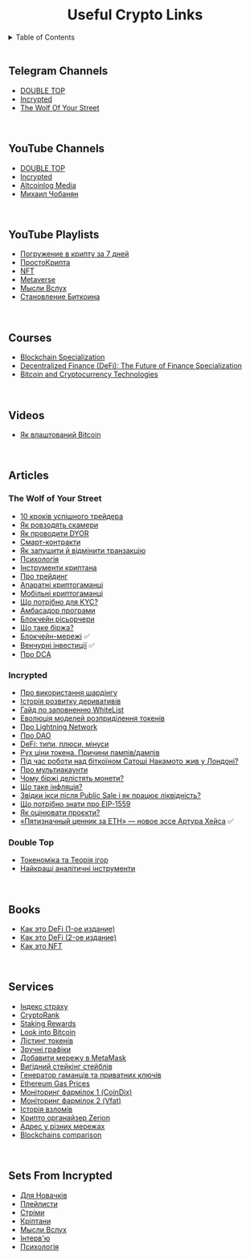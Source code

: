 <h1 align="center">Useful Crypto Links</h1>


<!-- TABLE OF CONTENTS -->
<details>
  <summary>Table of Contents</summary>
  <br />
  <ol>
    <li><a href="#telegram-channels">Telegram Channels</a></li>
    <li><a href="#youtube-channels">YouTube Channels</a></li>
    <li><a href="#youtube-playlists">YouTube Playlists</a></li>
    <li><a href="#courses">Courses</a></li>
    <li><a href="#videos">Videos</a></li>
    <li><a href="#articles">Articles</a></li>
    <li><a href="#books">Books</a></li>
    <li><a href="#services">Services</a></li>
    <li><a href="#sets-from-incrypted">Sets From Incrypted</a></li>
  </ol>
</details>

</br>


## Telegram Channels
* [DOUBLE TOP](https://t.me/doubletop)
* [Incrypted](https://t.me/incrypted)
* [The Wolf Of Your Street](https://t.me/TheWolfOfYourStreet)

</br>

## YouTube Channels
* [DOUBLE TOP](https://www.youtube.com/c/DOUBLETOP_IO)
* [Incrypted](https://www.youtube.com/c/Incryptednet)
* [Altcoinlog Media](https://www.youtube.com/channel/UCwidv9P4smbtAP_otIFYmKg)
* [Михаил Чобанян](https://www.youtube.com/c/MichaelChobanianOne)

</br>

## YouTube Playlists
* [Погружение в крипту за 7 дней](https://www.youtube.com/playlist?list=PLsJDzAldPQJSNRfN3RKEf4GDcpnDksnIP)
* [ПростоКрипта](https://www.youtube.com/playlist?list=PLsJDzAldPQJSx5XuqV1RKiBJxlLCEboKk)
* [NFT](https://www.youtube.com/playlist?list=PLsJDzAldPQJSsIfJOgHMsbLYNAkq2zY-C)
* [Metaverse](https://www.youtube.com/playlist?list=PLsJDzAldPQJS1xyN2DFgnrACNYXoeLZZy)
* [Мысли Вслух](https://www.youtube.com/playlist?list=PLsJDzAldPQJTRBiDdqXTYYEHYdFY2jJbT)
* [Становление Биткоина](https://youtube.com/playlist?list=PLsJDzAldPQJSBAZxpcB3seOl7rAb0MdNl)

</br>

## Courses
* [Blockchain Specialization](https://www.coursera.org/specializations/blockchain)
* [Decentralized Finance (DeFi): The Future of Finance Specialization](https://www.coursera.org/specializations/decentralized-finance-duke)
* [Bitcoin and Cryptocurrency Technologies](https://www.coursera.org/learn/cryptocurrency)

</br>

## Videos
* [Як влаштований Bitcoin](https://www.youtube.com/watch?v=Juv9v8wWa0I)

</br>

## Articles

### The Wolf of Your Street
* [10 кроків успішного трейдера](https://incrypted.com/10-steps-of-successful-crypto-trader/)
* [Як ровзодять скамери](https://incrypted.com/how-they-steal-your-funds/)
* [Як проводити DYOR](https://incrypted.com/do-your-own-research/)
* [Смарт-контракти](https://incrypted.com/smart-contracts-what-is-it/)
* [Як запушити й відмінити транзакцію](https://incrypted.com/how-to-push-or-cancel-transaction/)
* [Психологія](https://incrypted.com/psychology-market-and-investors/)
* [Інструменти криптана](https://incrypted.com/useful-crypto-tools/)
* [Про трейдинг](https://incrypted.com/what-about-trading/)
* [Апаратні криптогаманці](https://incrypted.com/hardware-cryptocurrency-wallets/)
* [Мобільні криптогаманці](https://incrypted.com/mobile-cryptocurrency-wallets/)
* [Що потрібно для KYC?](https://incrypted.com/know-your-customer-how-to/)
* [Амбасадор програми](https://incrypted.com/crypto-ambassador-programs/)
* [Блокчейн рісьорчери](https://incrypted.com/blockchain-explorers-how-to-use/)
* [Що таке біржа?](https://incrypted.com/what-is-an-exchange/)
* [Блокчейн-мережі](https://incrypted.com/blockchain-networks/) ✅
* [Венчурні інвестиції](https://incrypted.com/venture-investments/) ✅
* [Про DCA](https://incrypted.com/dollar-cost-averaging/)

### Incrypted
* [Про використання шардінгу](https://incrypted.com/sharding/)
* [Історія розвитку деривативів](https://incrypted.com/history-bitcoin-derivative/)
* [Гайд по заповненню WhiteList](https://incrypted.com/whitelist-instruction/)
* [Еволюція моделей розприділення токенів](https://incrypted.com/the-evolution-of-token-distribution-models/)
* [Про Lightning Network](https://incrypted.com/lightning-network-how-it-works/)
* [Про DAO](https://incrypted.com/what-should-know-about-dao/)
* [DeFi: типи, плюси, мінуси](https://incrypted.com/types-of-defi-their-pros-and-cons-1inch/)
* [Рух ціни токена. Причини пампів/дампів](https://incrypted.com/token-price-movement/)
* [Під час роботи над біткоїном Сатоші Накамото жив у Лондоні?](https://incrypted.com/satoshi-nakamoto-lived-in-london-while-working-on-bitcoin/)
* [Про мультиакаунти](https://incrypted.com/multi-accounts-how-to-create-and-use/)
* [Чому біржі делістять монети?](https://incrypted.com/why-exchanges-delisting-altcoins/)
* [Що таке інфляція?](https://incrypted.com/inflation-explained/)
* [Звідки ікси після Public Sale і як працює ліквідність?](https://incrypted.com/how-liquidity-works/)
* [Що потрібно знати про EIP-1559](https://incrypted.com/what-is-eip-1559/)
* [Як оцінювати проєкти?](https://incrypted.com/how-to-evaluate-projects/)
* [«Пятизначный ценник за ETH» — новое эссе Артура Хейса](https://incrypted.com/five-ducking-digits-arthur-hayes/) ✅

### Double Top
* [Токеноміка та Теорія ігор](https://teletype.in/@good_mood/tokenomika)
* [Найкращі аналітичні інструменти](https://teletype.in/@markusrichardofficial/analyticaltools)

</br>

## Books
* [Как это DeFi (1-ое издание)](https://assets.coingecko.com/books/how-to-defi/How_to_DeFi_Russian.pdf)
* [Как это DeFi (2-ое издание)](https://drive.google.com/file/d/1xx3obCxxE93CPI0jBBETrxYdi_KNsBvQ/view?usp=sharing)
* [Как это NFT](https://drive.google.com/file/d/1RsI0lxzpRVaGYDZBmVxYYGgZRl45IWV9/view?usp=sharing)

</br>

## Services
* [Індекс страху](https://alternative.me/crypto/fear-and-greed-index/)
* [CryptoRank](https://cryptorank.io/)
* [Staking Rewards](https://www.stakingrewards.com/)
* [Look into Bitcoin](https://www.lookintobitcoin.com/)
* [Лістинг токенів](https://vestlab.io/)
* [Зручні графіки](https://ru.tradingview.com/)
* [Добавити мережу в MetaMask](https://chainlist.org/)
* [Вигідний стейкінг стейблів](https://stargate.finance/)
* [Генератор гаманців та приватних ключів](https://cointool.app/createWallet)
* [Ethereum Gas Prices](https://chrome.google.com/webstore/detail/ethereum-gas-prices/njbclohenpagagafbmdipcdoogfpnfhp)
* [Моніторинг фармілок 1 (CoinDix)](https://coindix.com/)
* [Моніторинг фармілок 2 (Vfat)](https://vfat.tools)
* [Історія взломів](https://rekt.news/ru/)
* [Крипто органайзер Zerion](https://zerion.io/)
* [Адрес у різних мережах](https://blockscan.com/)
* [Blockchains comparison](https://blockchain-comparison.com/)

</br>

## Sets From Incrypted
* [Для Новачків](https://t.me/incrypted/12057)
* [Плейлисти](https://t.me/incrypted/12319)
* [Стріми](https://t.me/incrypted/12081)
* [Кріптани](https://t.me/incrypted/12076)
* [Мысли Вслух](https://t.me/incrypted/12069)
* [Інтерв'ю](https://t.me/incrypted/12047)
* [Психологія](https://t.me/incrypted/12927)
